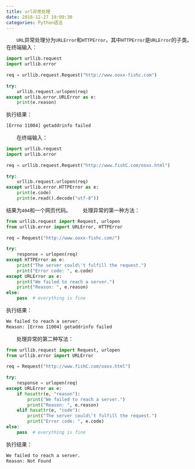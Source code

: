 ```yaml
---
title: url异常处理
date: 2018-12-27 19:09:30
categories: Python语法
---
```

&emsp;&emsp;`URL`异常处理分为`URLError`和`HTTPError`，其中`HTTPError`是`URLError`的子类。在终端输入：

``` python
import urllib.request
import urllib.error
​
req = urllib.request.Request("http://www.ooxx-fishc.com")
​
try:
    urllib.request.urlopen(req)
except urllib.error.URLError as e:
    print(e.reason)
```

执行结果：

``` bash
[Errno 11004] getaddrinfo failed
```

&emsp;&emsp;在终端输入：

``` python
import urllib.request
import urllib.error
​
req = urllib.request.Request("http://www.fishC.com/ooxx.html")
​
try:
    urllib.request.urlopen(req)
except urllib.error.HTTPError as e:
    print(e.code)
    print(e.read().decode("utf-8"))
```

结果为`404`和一个网页代码。
&emsp;&emsp;处理异常的第一种方法：

``` python
from urllib.request import Request, urlopen
from urllib.error import URLError, HTTPError
​
req = Request("http://www.ooxx-fishc.com/")
​
try:
    response = urlopen(req)
except HTTPError as e:
    print("The server could\'t fulfill the request.")
    print("Error code: ", e.code)
except URLError as e:
    print("We failed to reach a server.")
    print("Reason: ", e.reason)
else:
    pass  # everything is fine
```

执行结果：

``` bash
We failed to reach a server.
Reason: [Errno 11004] getaddrinfo failed
```

&emsp;&emsp;处理异常的第二种写法：

``` python
from urllib.request import Request, urlopen
from urllib.error import URLError
​
req = Request("http://www.fishC.com/ooxx.html")
​
try:
    response = urlopen(req)
except URLError as e:
    if hasattr(e, "reason"):
        print("We failed to reach a server.")
        print("Reason: ", e.reason)
    elif hasattr(e, "code"):
        print("The server could\'t fulfill the request.")
        print("Error code: ", e.code)
else:
    pass  # everything is fine
```

执行结果：

``` bash
We failed to reach a server.
Reason: Not Found
```